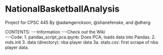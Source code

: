# NationalBasketballAnalysis

Project for CPSC 445
By @adamgerickson, @shanefenske, and @dherg

CONTENTS:
---Information
  ---Check out the Wiki  
---Code:
     1. pandas_script_pca.ipynb:  Does PCA, loads data into Pandas.
     2. mds.init
     3. data (directory): nba player data
        3a. stats.csv: first scrape of nba player data.
